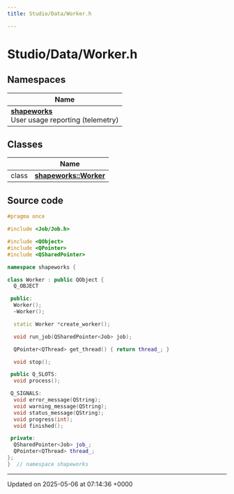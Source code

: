 ```yaml
---
title: Studio/Data/Worker.h

---
```


# Studio/Data/Worker.h



## Namespaces

| Name           |
| -------------- |
| **[shapeworks](../Namespaces/namespaceshapeworks.md)** <br>User usage reporting (telemetry)  |

## Classes

|                | Name           |
| -------------- | -------------- |
| class | **[shapeworks::Worker](../Classes/classshapeworks_1_1Worker.md)**  |




## Source code

```cpp
#pragma once

#include <Job/Job.h>

#include <QObject>
#include <QPointer>
#include <QSharedPointer>

namespace shapeworks {

class Worker : public QObject {
  Q_OBJECT

 public:
  Worker();
  ~Worker();

  static Worker *create_worker();

  void run_job(QSharedPointer<Job> job);

  QPointer<QThread> get_thread() { return thread_; }

  void stop();

 public Q_SLOTS:
  void process();

 Q_SIGNALS:
  void error_message(QString);
  void warning_message(QString);
  void status_message(QString);
  void progress(int);
  void finished();

 private:
  QSharedPointer<Job> job_;
  QPointer<QThread> thread_;
};
}  // namespace shapeworks
```


-------------------------------

Updated on 2025-05-06 at 07:14:36 +0000
